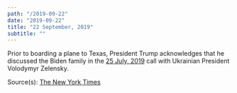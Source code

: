 ```yaml
---
path: "/2019-09-22"
date: "2019-09-22"
title: "22 September, 2019"
subtitle: ""
---
```


Prior to boarding a plane to Texas, President Trump acknowledges that he discussed the Biden family in the [25 July, 2019](#2019-07-25) call with Ukrainian President Volodymyr Zelensky.

<span class="sources">

Source(s): [The New York Times](https://www.nytimes.com/2019/09/22/us/politics/trump-ukraine-biden.html)

</span>

